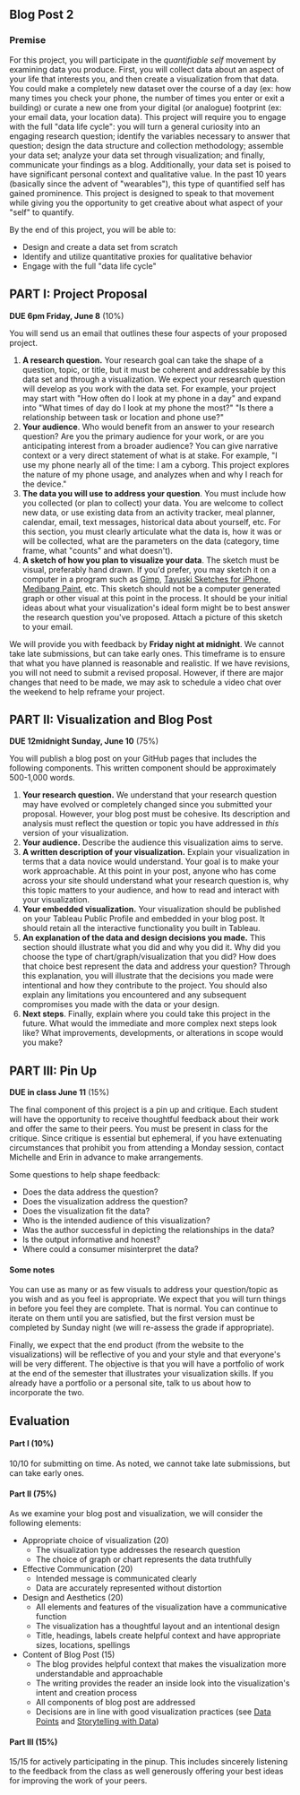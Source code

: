 ## Blog Post 2

### Premise

For this project, you will participate in the *quantifiable self* movement by examining data you produce. First, you will collect data about an aspect of your life that interests you, and then create a visualization from that data. You could make a completely new dataset over the course of a day (ex: how many times you check your phone, the number of times you enter or exit a building) or curate a new one from your digital (or analogue) footprint (ex: your email data, your location data). This project will require you to engage with the full "data life cycle": you will turn a general curiosity into an engaging research question; identify the variables necessary to answer that question; design the data structure and collection methodology; assemble your data set; analyze your data set through visualization; and finally, communicate your findings as a blog. Additionally, your data set is poised to have significant personal context and qualitative value. In the past 10 years (basically since the advent of "wearables"), this type of quantified self has gained prominence. This project is designed to speak to that movement while giving you the opportunity to get creative about what aspect of your "self" to quantify.

By the end of this project, you will be able to:
- Design and create a data set from scratch
- Identify and utilize quantitative proxies for qualitative behavior 
- Engage with the full "data life cycle" 

## PART I: Project Proposal 

**DUE 6pm Friday, June 8** (10%)

You will send us an email that outlines these four aspects of your proposed project. 
1. **A research question.** Your research goal can take the shape of a question, topic, or title, but it must be coherent and addressable by this data set and through a visualization. We expect your research question will develop as you work with the data set. For example, your project may start with "How often do I look at my phone in a day" and expand into "What times of day do I look at my phone the most?" "Is there a relationship between task or location and phone use?"
2. **Your audience**. Who would benefit from an answer to your research question? Are you the primary audience for your work, or are you anticipating interest from a broader audience? You can give narrative context or a very direct statement of what is at stake. For example, "I use my phone nearly all of the time: I am a cyborg. This project explores the nature of my phone usage, and analyzes when and why I reach for the device." 
3. **The data you will use to address your question**. You must include how you collected (or plan to collect) your data. You are welcome to collect new data, or use existing data from an activity tracker, meal planner, calendar, email, text messages, historical data about yourself, etc. For this section, you must clearly articulate what the data is, how it was or will be collected, what are the parameters on the data (category, time frame, what "counts" and what doesn't).
4. **A sketch of how you plan to visualize your data**. The sketch must be visual, preferably hand drawn. If you'd prefer, you may sketch it on a computer in a program such as [Gimp](https://www.gimp.org/downloads/), [Tayuski Sketches for iPhone](https://itunes.apple.com/us/app/tayasui-sketches/id641900855?mt=8), [Medibang Paint](https://downloads.tomsguide.com/MediBang-Paint,0301-70484.html), etc. This sketch should not be a computer generated graph or other visual at this point in the process. It should be your initial ideas about what your visualization's ideal form might be to best answer the research question you've proposed. Attach a picture of this sketch to your email.

We will provide you with feedback by **Friday night at midnight**. We cannot take late submissions, but can take early ones. This timeframe is to ensure that what you have planned is reasonable and realistic. If we have revisions, you will not need to submit a revised proposal. However, if there are major changes that need to be made, we may ask to schedule a video chat over the weekend to help reframe your project. 

## PART II: Visualization and Blog Post 

**DUE 12midnight Sunday, June 10** (75%)

You will publish a blog post on your GitHub pages that includes the following components. This written component should be approximately 500-1,000 words.

1. **Your research question.** We understand that your research question may have evolved or completely changed since you submitted your proposal. However, your blog post must be cohesive. Its description and analysis must reflect the question or topic you have addressed in *this* version of your visualization.
2. **Your audience.** Describe the audience this visualization aims to serve.
3. **A written description of your visualization.** Explain your visualization in terms that a data novice would understand. Your goal is to make your work approachable. At this point in your post, anyone who has come across your site should understand what your research question is, why this topic matters to your audience, and how to read and interact with your visualization.
4. **Your embedded visualization.** Your visualization should be published on your Tableau Public Profile and embedded in your blog post. It should retain all the interactive functionality you built in Tableau. 
5. **An explanation of the data and design decisions you made.** This section should illustrate what you did and why you did it. Why did you choose the type of chart/graph/visualization that you did? How does that choice best represent the data and address your question? Through this explanation, you will illustrate that the decisions you made were intentional and how they contribute to the project. You should also explain any limitations you encountered and any subsequent compromises you made with the data or your design. 
6. **Next steps**. Finally, explain where you could take this project in the future. What would the immediate and more complex next steps look like? What improvements, developments, or alterations in scope would you make? 

## PART III: Pin Up 

**DUE in class June 11** (15%)

The final component of this project is a pin up and critique. Each student will have the opportunity to receive thoughtful feedback about their work and offer the same to their peers. You must be present in class for the critique. Since critique is essential but ephemeral, if you have extenuating circumstances that prohibit you from attending a Monday session, contact Michelle and Erin in advance to make arrangements. 

Some questions to help shape feedback:

* Does the data address the question?
* Does the visualization address the question?
* Does the visualization fit the data?
* Who is the intended audience of this visualization?
* Was the author successful in depicting the relationships in the data? 
* Is the output informative and honest?
* Where could a consumer misinterpret the data?

#### Some notes 

You can use as many or as few visuals to address your question/topic as you wish and as you feel is appropriate.  We expect that you will turn things in before you feel they are complete. That is normal. You can continue to iterate on them until you are satisfied, but the first version must be completed by Sunday night (we will re-assess the grade if appropriate). 

Finally, we expect that the end product (from the website to the visualizations) will be reflective of you and your style and that everyone's will be very different. The objective is that you will have a portfolio of work at the end of the semester that illustrates your visualization skills. If you already have a portfolio or a personal site, talk to us about how to incorporate the two.



## Evaluation

#### Part I (10%)

10/10 for submitting on time. As noted, we cannot take late submissions, but can take early ones.

#### Part II (75%)

As we examine your blog post and visualization, we will consider the following elements:

* Appropriate choice of visualization (20)
	* The visualization type addresses the research question
	* The choice of graph or chart represents the data truthfully
* Effective Communication (20)
	* Intended message is communicated clearly
	* Data are accurately represented without distortion
* Design and Aesthetics (20)
	* All elements and features of the visualization have a communicative function
	* The visualization has a thoughtful layout and an intentional design
	* Title, headings, labels create helpful context and have appropriate sizes, locations, spellings
* Content of Blog Post (15)
	* The blog provides helpful context that makes the visualization more understandable and approachable
	* The writing provides the reader an inside look into the visualization's intent and creation process
	* All components of blog post are addressed
	* Decisions are in line with good visualization practices (see [Data Points](https://msucreativecomp.files.wordpress.com/2016/08/data_points.pdf) and [Storytelling with Data](http://sfx.cuny.edu:9003/sfx_local-GC?ctx_ver=Z39.88-2004&ctx_enc=info:ofi/enc:UTF-8&ctx_tim=2018-05-18T17%3A33%3A53IST&url_ver=Z39.88-2004&url_ctx_fmt=infofi/fmt:kev:mtx:ctx&rfr_id=info:sid/primo.exlibrisgroup.com:primo3-Article-ingram_myilibrary&rft_val_fmt=info:ofi/fmt:kev:mtx:book&rft.genre=book&rft.atitle=&rft.jtitle=&rft.btitle=Storytelling%20with%20Data&rft.aulast=&rft.auinit=&rft.auinit1=&rft.auinitm=&rft.ausuffix=&rft.au=Nussbaumer%20Knaflic,%20Cole&rft.aucorp=&rft.date=&rft.volume=&rft.issue=&rft.part=&rft.quarter=&rft.ssn=&rft.spage=&rft.epage=&rft.pages=&rft.artnum=&rft.issn=&rft.eissn=&rft.isbn=9781119002253&rft.sici=&rft.coden=&rft_id=info:doi/&rft.object_id=&rft_dat=%3Cingram_myilibrary%3E9781119002260%3C/ingram_myilibrary%3E%3Cgrp_id%3E6343764358741316298%3C/grp_id%3E%3Coa%3E%3C/oa%3E%3Curl%3E%3C/url%3E&rft.eisbn=9781119002260&rft_id=info:oai/&req.language=eng&disable_directlink=true&sfx.directlink=off&rft_pqid=))

#### Part III (15%)
15/15 for actively participating in the pinup. This includes sincerely listening to the feedback from the class as well generously offering your best ideas for improving the work of your peers. 
